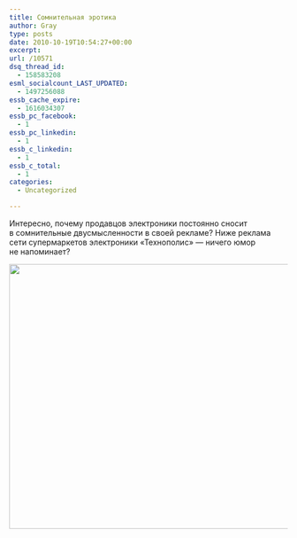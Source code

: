```yaml
---
title: Сомнительная эротика
author: Gray
type: posts
date: 2010-10-19T10:54:27+00:00
excerpt:
url: /10571
dsq_thread_id:
  - 158583208
esml_socialcount_LAST_UPDATED:
  - 1497256088
essb_cache_expire:
  - 1616034307
essb_pc_facebook:
  - 1
essb_pc_linkedin:
  - 1
essb_c_linkedin:
  - 1
essb_c_total:
  - 1
categories:
  - Uncategorized

---
```








Интересно, почему продавцов электроники постоянно сносит в&nbsp;сомнительные двусмысленности в&nbsp;своей рекламе? Ниже реклама сети супермаркетов электроники &laquo;Технополис&raquo;&nbsp;&mdash; ничего юмор не&nbsp;напоминает?

<img src="https://i2.wp.com/forumimg.net/blog/technopolis.jpg?resize=640%2C478" width="640" height="478" data-recalc-dims="1" />